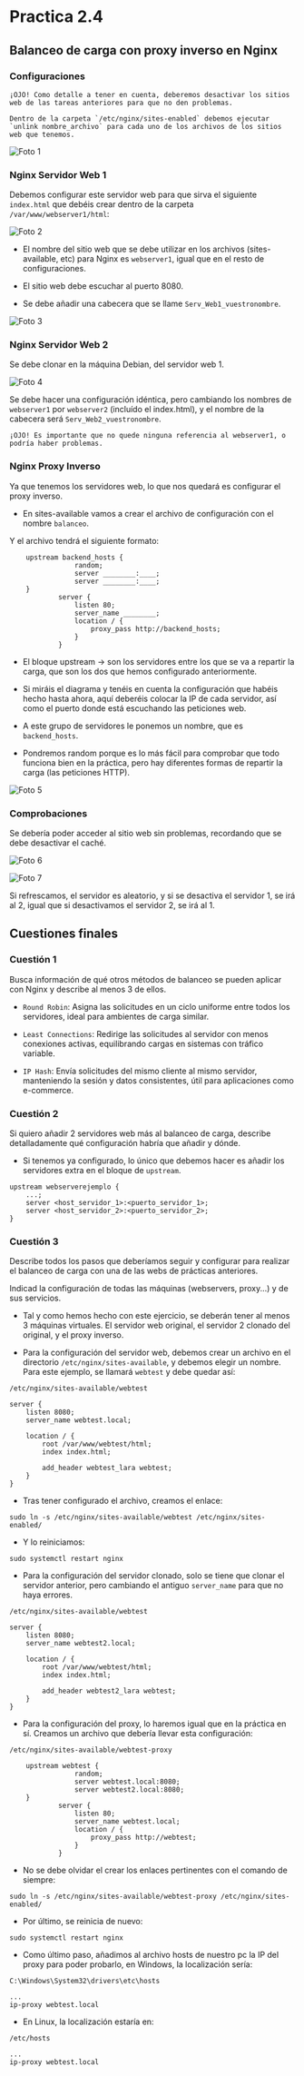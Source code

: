 # Practica 2.4
## Balanceo de carga con proxy inverso en Nginx

### Configuraciones

```
¡OJO! Como detalle a tener en cuenta, deberemos desactivar los sitios web de las tareas anteriores para que no den problemas.

Dentro de la carpeta `/etc/nginx/sites-enabled` debemos ejecutar `unlink nombre_archivo` para cada uno de los archivos de los sitios web que tenemos.
```

![Foto 1](../assets/images/practica%202.4/s1.png)

### Nginx Servidor Web 1

Debemos configurar este servidor web para que sirva el siguiente `index.html` que debéis crear dentro de la carpeta `/var/www/webserver1/html`:

![Foto 2](../assets/images/practica%202.4/s2.png)

- El nombre del sitio web que se debe utilizar en los archivos (sites-available, etc) para Nginx es `webserver1`, igual que en el resto de configuraciones.

- El sitio web debe escuchar al puerto 8080.

- Se debe añadir una cabecera que se llame `Serv_Web1_vuestronombre`.

![Foto 3](../assets/images/practica%202.4/s13.png)

### Nginx Servidor Web 2

Se debe clonar en la máquina Debian, del servidor web 1.

![Foto 4](../assets/images/practica%202.4/s5.png)

Se debe hacer una configuración idéntica, pero cambiando los nombres de `webserver1` por `webserver2` (incluído el index.html), y el nombre de la cabecera será `Serv_Web2_vuestronombre`.


```
¡OJO! Es importante que no quede ninguna referencia al webserver1, o podría haber problemas.
```

### Nginx Proxy Inverso

Ya que tenemos los servidores web, lo que nos quedará es configurar el proxy inverso.

- En sites-available vamos a crear el archivo de configuración con el nombre `balanceo`.

Y el archivo tendrá el siguiente formato:

```
    upstream backend_hosts {
                random;
                server ________:____;
                server ________:____;
    }
            server {
                listen 80;
                server_name ________;      
                location / {
                    proxy_pass http://backend_hosts;
                }
            }
```

- El bloque upstream → son los servidores entre los que se va a repartir la carga, que son los dos que hemos configurado anteriormente.

- Si miráis el diagrama y tenéis en cuenta la configuración que habéis hecho hasta ahora, aquí deberéis colocar la IP de cada servidor, así como el puerto donde está escuchando las peticiones web.

- A este grupo de servidores le ponemos un nombre, que es `backend_hosts`.

- Pondremos random porque es lo más fácil para comprobar que todo funciona bien en la práctica, pero hay diferentes formas de repartir la carga (las peticiones HTTP). 

![Foto 5](../assets/images/practica%202.4/s11.png)

### Comprobaciones

Se debería poder acceder al sitio web sin problemas, recordando que se debe desactivar el caché.

![Foto 6](../assets/images/practica%202.4/s15.png)

![Foto 7](../assets/images/practica%202.4/s16.png)

Si refrescamos, el servidor es aleatorio, y si se desactiva el servidor 1, se irá al 2, igual que si desactivamos el servidor 2, se irá al 1.

## Cuestiones finales

### Cuestión 1

Busca información de qué otros métodos de balanceo se pueden aplicar con Nginx y describe al menos 3 de ellos.

- `Round Robin`: Asigna las solicitudes en un ciclo uniforme entre todos los servidores, ideal para ambientes de carga similar​.

- `Least Connections`: Redirige las solicitudes al servidor con menos conexiones activas, equilibrando cargas en sistemas con tráfico variable.

- `IP Hash`: Envía solicitudes del mismo cliente al mismo servidor, manteniendo la sesión y datos consistentes, útil para aplicaciones como e-commerce.

### Cuestión 2

Si quiero añadir 2 servidores web más al balanceo de carga, describe detalladamente qué configuración habría que añadir y dónde.

- Si tenemos ya configurado, lo único que debemos hacer es añadir los servidores extra en el bloque de `upstream`.

```
upstream webserverejemplo {
    ...;
    server <host_servidor_1>:<puerto_servidor_1>;
    server <host_servidor_2>:<puerto_servidor_2>;
}
```

### Cuestión 3

Describe todos los pasos que deberíamos seguir y configurar para realizar el balanceo de carga con una de las webs de prácticas anteriores.

Indicad la configuración de todas las máquinas (webservers, proxy...) y de sus servicios.

- Tal y como hemos hecho con este ejercicio, se deberán tener al menos 3 máquinas virtuales. El servidor web original, el servidor 2 clonado del original, y el proxy inverso.

- Para la configuración del servidor web, debemos crear un archivo en el directorio `/etc/nginx/sites-available`, y debemos elegir un nombre. Para este ejemplo, se llamará `webtest` y debe quedar así:

```
/etc/nginx/sites-available/webtest

server {
    listen 8080;
    server_name webtest.local;

    location / {
        root /var/www/webtest/html;
        index index.html;

        add_header webtest_lara webtest;
    }
}
```

- Tras tener configurado el archivo, creamos el enlace:

```
sudo ln -s /etc/nginx/sites-available/webtest /etc/nginx/sites-enabled/
```

- Y lo reiniciamos:

```
sudo systemctl restart nginx
```

- Para la configuración del servidor clonado, solo se tiene que clonar el servidor anterior, pero cambiando el antiguo `server_name` para que no haya errores.

```
/etc/nginx/sites-available/webtest

server {
    listen 8080;
    server_name webtest2.local;

    location / {
        root /var/www/webtest/html;
        index index.html;

        add_header webtest2_lara webtest;
    }
}
```

- Para la configuración del proxy, lo haremos igual que en la práctica en sí. Creamos un archivo que debería llevar esta configuración:

```
/etc/nginx/sites-available/webtest-proxy

    upstream webtest {
                random;
                server webtest.local:8080;
                server webtest2.local:8080;
    }
            server {
                listen 80;
                server_name webtest.local;      
                location / {
                    proxy_pass http://webtest;
                }
            }
```

- No se debe olvidar el crear los enlaces pertinentes con el comando de siempre:

```
sudo ln -s /etc/nginx/sites-available/webtest-proxy /etc/nginx/sites-enabled/
```

- Por último, se reinicia de nuevo:

```
sudo systemctl restart nginx
```

- Como último paso, añadimos al archivo hosts de nuestro pc la IP del proxy para poder probarlo, en Windows, la localización sería:

```
C:\Windows\System32\drivers\etc\hosts

...
ip-proxy webtest.local
```

- En Linux, la localización estaría en:

```
/etc/hosts

...
ip-proxy webtest.local
```